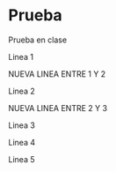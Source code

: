 # Prueba
Prueba en clase

Linea 1

NUEVA LINEA ENTRE 1 Y 2

Linea 2

NUEVA LINEA ENTRE 2 Y 3

Linea 3

Linea 4

Linea 5
